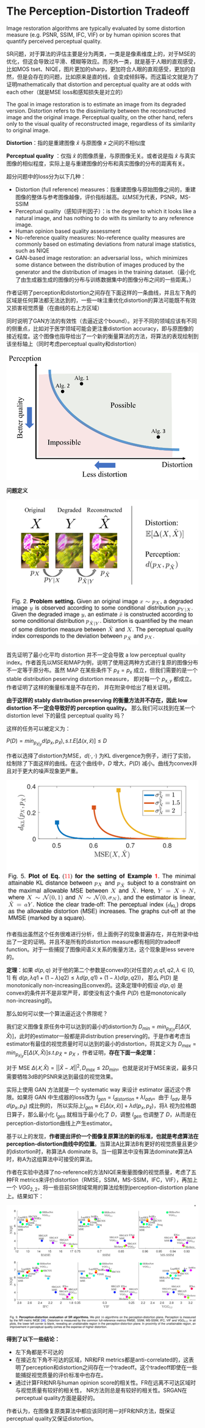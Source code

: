 # The Perception-Distortion Tradeoff

Image restoration algorithms are typically evaluated by some distortion measure (e.g. PSNR, SSIM, IFC, VIF) or by human opinion scores that quantify perceived perceptual quality.

SR问题，对于算法的评估主要是分为两类，一类是是像素维度上的，对于MSE的优化，但这会导致过平滑、模糊等效应。而另外一类，就是基于人眼的直观感受，比如MOS tset、NIQE，图片更加的sharp，更加符合人眼的直观感受，更加的自然，但是会存在的问题，比如原来是直的线，会变成倾斜等。而这篇论文就是为了证明mathematically that distortion and perceptual quality are at odds with each other（就是MSE loss和感知损失是对立的）

The goal in image restoration is to estimate an image from its degraded version. Distortion refers to the dissimilarity between the reconstructed image and the original image. Perceptual quality, on the other hand, refers only to the visual quality of reconstructed image, regardless of its similarity to original image.

**Distortion**：指的是重建图像 $\hat{x}$ 与原图像 $x$ 之间的不相似度

**Perceptual quality** ：仅指 $\hat{x}$ 的图像质量，与原图像无关。或者说是指 $\hat{x}$ 与真实图像的相似程度，实际上是与重建图像的分布和真实图像的分布的距离有关。

超分问题中的loss分为以下几种：

- Distortion (full reference) measures：指重建图像与原始图像之间的，重建图像的整体与参考图像越像，评价指标越高。以MSE为代表，PSNR，MS-SSIM
- Perceptual quality（感知评判因子）：is the degree to which it looks like a natural image, and has nothing to do with its similarity to any reference image.
- Human opinion based quality assessment
- No-reference quality measures: No-reference quality measures are commonly based on estimating deviations from natural image statistics, such as NIQE
- GAN-based image restoration: an adversarial loss，which minimizes some distance between the distribution of images produced by the generator and the distribution of images in the training dataset.（最小化了由生成器生成的图像的分布与训练数据集中的图像分布之间的一些距离。）

作者证明了perception和distortion之间存在下面这样的一条曲线，并且左下角的区域是任何算法都无法达到的，一些一味注重优化distortion的算法可能既不有效又损害视觉质量（在曲线的右上方区域）

同时说明了GAN方法的有效性（去逼近这个bound）。对于不同的领域应该有不同的侧重点，比如对于医学领域可能会更注重distortion accuracy，即与原图像的接近程度。这个图像也指导给出了一个新的衡量算法的方法，将算法的表现绘制到该坐标轴上（同时考虑perceptual quality和distortion）

![](assets/20211102_182720_1250482-20200901211520875-1549814570.png)

**问题定义**

![](assets/20211102_182756_1250482-20200901212211802-403156716.png)

首先证明了最小化平均 distortion 并不一定会导致 a low perceptual quality index。作者首先以MSE和MAP为例，说明了使用这两种方式进行复原的图像分布不一定等于原分布。虽然 MAP 在某些条件下 $p_{\hat{x}} = p_x$ 成立，但我们需要的是一个 stable distribution peserving distortion measure， 即对每一个 $p_{x,y}$ 都成立。作者证明了这样的衡量标准是不存在的， 并在附录中给出了相关证明。

**由于这样的 stably distribution preserving 的衡量方法并不存在，因此 low distortion 不一定会导致好的 perception quality。** 那么我们可以找到在某一个 distortion level 下的最佳 perceptual quality 吗？

这样的任务可以被定义为：

$P(D) = min_{p_{\hat{x}|y}} d(p_x,p_{\hat{x}}), s.t. E[\Delta(x,\hat{x})] \leq{D}$

作者以选择了distortion为MSE，$d(\cdot,\cdot)$ 为KL divergence为例子，进行了实验，绘制除了下面这样的曲线。在这个曲线中，$D$ 增大，$P(D)$ 减小。曲线为convex并且对于更大的噪声现象更严重。

<img src="assets/20211102_215326_1250482-20200901213010118-1087348008.png" style="zoom: 67%;" />

作者指出虽然这个任务很难进行分析，但上面例子的现象普遍存在，并在附录中给出了一定的证明。并且不是所有的distortion measure都有相同的tradeoff function。对于一些捕捉了图像间语义关系的衡量方法，这个现象是less severe的。

**定理**：如果 $d(p,q)$ 对于他的第二个参数是convex的(对任意的 $𝑝,q1,q2,\lambda \in[0,1]$ 有 $d(p,\lambda q1+(1−\lambda)q2)≤\lambda d(p,q1)+(1−\lambda)d(p,q2))$， 那么 $P(D)$ 是monotonically non-increasing且convex的。这条定理中的假设 $d(p,q)$ 是convex的条件并不是非常严苛，即使没有这个条件 $P(D)$ 也是monotonically non-increasing的。

那么如何可以使一个算法逼近这个界限呢？

我们定义图像复原任务中可以达到的最小的distortion为 $D_{min}=min_{p_{\hat{X}|Y}}E[\Delta(X,\hat{X})]$，此时的estimator一般都是非distribution preserving的。于是作者考虑当estimator有最佳的视觉质量时可以达到的最小的distortion，将其定义为 $D_{max}=min_{p_{\hat{x}|y}}E[\Delta(X,\hat{X})] s.t.p_{\hat{X}}=p_X$ ，作者证明，**存在下面一条定理：**

对于 MSE $\Delta(𝑋,\hat{X})=||\hat{X}−𝑋||^2, D_{max}≤2D_{min}$。也就是说对于MSE来说，最多只需要牺牲3dB的PSNR来达到最佳的视觉效果。

实际上使用 GAN 方法就是一个 systematic way 来设计 estimator 逼近这个界限。如果将 GAN 中生成器的loss改为 $l_{gen}=l_{distortion}+\lambda l_{adv}$。由于 $l_{adv}$ 是与 $d(p_x,p_{\hat{x}})$ 成比例的， 所以实际上$l_{gen} \approx E[\Delta(x,\hat{x})]+\lambda d(p_x,p_{\hat{x}})$，将$\lambda$ 视为拉格朗日算子，那么最小化 $l_{gen}$ 就相当于最小化了 $D$，调整 $l_{gen}$ 也调整了 $D$，从而是在perception-distortion曲线上产生estimator。

基于以上的发现，**作者提出评价一个图像复原算法的新的标准，也就是考虑算法在perception-distortion曲线中的位置**。当算法A比算法B有更好的视觉质量且更少的distortion时，称算法A dominate B。当一组算法中没有算法dominate算法A时，称A为这组算法中可接受的算法。

作者在实验中选择了no-reference的方法NIQE来衡量图像的视觉质量，考虑了五种FR metrics来评价distortion（RMSE，SSIM，MS-SSIM，IFC，VIF），再加上一个 $VGG_{2,2}$，将一些目前SR领域常用的算法绘制到perception-distortion plane上。结果如下：

![](assets/20211102_215656_1250482-20200902140758058-82244483.png)

**得到了以下一些结论：**

* 左下角都是不可达的
* 在接近左下角不可达的区域，NR和FR metrics都是anti-correlated的，这表明了perception和distortion之间存在一个tradeoff。这个tradeoff即使在一些能捕捉视觉质量的评价标准中也存在。
* 通过计算FR和NR与human opinion score的相关性。FR在远离不可达区域时与视觉质量有较好的相关性， NR方法则总是有较好的相关性。SRGAN在perceptual quality方面是最好的。

作者认为，在图像复原类算法中都应该同时用一对FR和NR方法，既保证perceptual quality又保证distortion。
